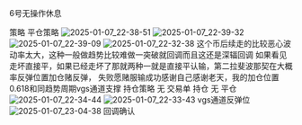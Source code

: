 6号无操作休息

策略
平仓策略
![2025-01-07_22-38-51](https://github.com/user-attachments/assets/d362cbce-7b4f-4e3e-aea9-cb32f24e79a4)
![2025-01-07_22-39-32](https://github.com/user-attachments/assets/b5d0600c-dbdf-47a4-a9cb-17f29c2a54cb)
![2025-01-07_22-39-09](https://github.com/user-attachments/assets/351566f6-97a3-4227-99a1-e23c28dc440f)
![2025-01-07_22-32-38](https://github.com/user-attachments/assets/24eb820d-0d51-4e16-9f11-3599e4a34b48)
这个币后续走的比较恶心波动率太大，这种一般做趋势比较难做一突破就回调而且这还是深辐回调
如果看见走坏直接平，如果已经走坏了那就两种一就是直接平认输，第二拉斐波那契在大概率反弹位置加仓赌反弹，
失败愿赌服输成功感谢自己感谢老天，我的加仓位置0.618和同趋势周期vgs通道支撑
持仓策略
无
交易单
持仓
无
平仓
![2025-01-07_22-34-44](https://github.com/user-attachments/assets/bdcefac1-de6b-4cc4-a1ee-d0cd8daba734)
![2025-01-07_22-33-43](https://github.com/user-attachments/assets/05de6876-2ef8-458d-b404-afbb6a7e1027)
vgs通道反弹位
![2025-01-07_23-04-38](https://github.com/user-attachments/assets/2851a1f5-2c65-49b7-aacd-2decf74ab952)
回调确认